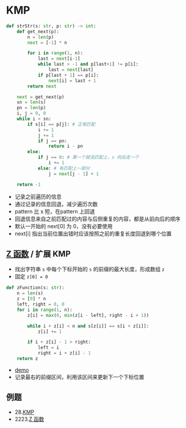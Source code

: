 # KMP

```python
def strStr(s: str, p: str) -> int:
    def get_next(p):
        n = len(p)
        next = [-1] * n

        for i in range(1, n):
            last = next[i-1]
            while last > -1 and p[last+1] != p[i]:
                last = next[last]
            if p[last + 1] == p[i]:
                next[i] = last + 1
        return next

    next = get_next(p)
    sn = len(s)
    pn = len(p)
    i, j = 0, 0
    while i < sn:
        if s[i] == p[j]: # 正常匹配
            i += 1
            j += 1
            if j == pn:
                return i - pn
        else:
            if j == 0: # 第一个就没匹配上，s 向后走一个
                i += 1
            else: # 有匹配上一部分
                j = next[j - 1] + 1

    return -1
```

- 记录之前遍历的信息
- 通过记录的信息回退，减少遍历次数
- pattern 比 s 短，在pattern 上回退
- 回退信息来自之前匹配过的内容与后侧重复的内容，都是从前向后的顺序
- 默认一开始的 next[0]  为 0，没有必要使用
- next[i] 指出当前位置出错时应该按照之前的重复长度回退到哪个位置



## [Z 函数](https://oi-wiki.org/string/z-func/) / 扩展 KMP

- 找出字符串 `s` 中每个下标开始的 `s` 的前缀的最大长度，形成数组 `z`
- 固定 `z[0] = 0`

```python
def zFunction(s: str):
    n = len(s)
    z = [0] * n
    left, right = 0, 0
    for i in range(1, n):
        z[i] = max(0, min(z[i - left], right - i + 1))

        while i + z[i] < n and s[z[i]] == s[i + z[i]]:
            z[i] += 1

        if i + z[i] - 1 > right:
            left = i
            right = i + z[i] - 1
    return z
```

- [demo](https://personal.utdallas.edu/~besp/demo/John2010/z-algorithm.htm)
- 记录最右的前缀区间，利用该区间来更新下一个下标位置



## 例题

- 28.[KMP](https://leetcode.cn/problems/find-the-index-of-the-first-occurrence-in-a-string/)
- 2223.[Z 函数](https://leetcode.cn/problems/sum-of-scores-of-built-strings/description/)









